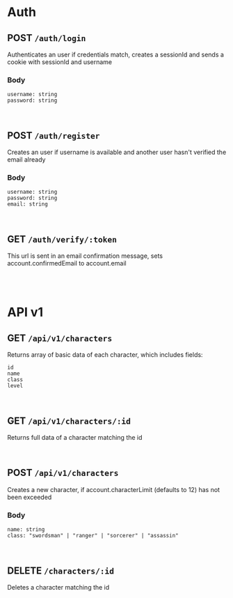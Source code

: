 # Auth

## POST `/auth/login`
Authenticates an user if credentials match, creates a sessionId
and sends a cookie with sessionId and username

### Body

```
username: string
password: string
```

<br>

## POST `/auth/register`
Creates an user if username is available
and another user hasn't verified the email already

### Body

```
username: string
password: string
email: string
```

<br>

## GET `/auth/verify/:token`
This url is sent in an email confirmation message,
sets account.confirmedEmail to account.email

<br>
<br>

# API v1

## GET `/api/v1/characters`
Returns array of basic data of each character, which includes fields:
```
id
name
class
level
```

<br>

## GET `/api/v1/characters/:id`
Returns full data of a character matching the id

<br>

## POST `/api/v1/characters`
Creates a new character, if account.characterLimit (defaults to 12) has not been exceeded

### Body

```
name: string
class: "swordsman" | "ranger" | "sorcerer" | "assassin"
```

<br>

## DELETE `/characters/:id`
Deletes a character matching the id


<br>
